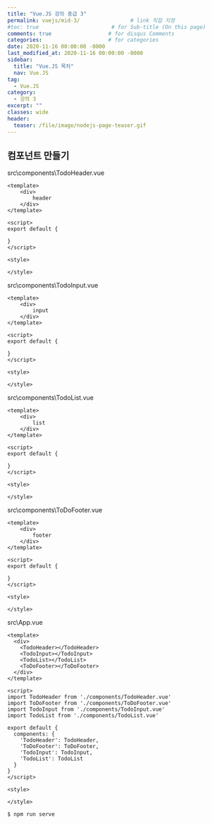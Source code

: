 ```yaml
---
title: "Vue.JS 강의 중급 3"
permalink: vuejs/mid-3/                # link 직접 지정
#toc: true                       # for Sub-title (On this page)
comments: true                  # for disqus Comments
categories:                     # for categories
date: 2020-11-16 00:00:00 -0000
last_modified_at: 2020-11-16 00:00:00 -0000
sidebar:
  title: "Vue.JS 목차"
  nav: Vue.JS
tag:
  - Vue.JS
category:
  - 강의 3
excerpt: ""
classes: wide
header:
  teaser: /file/image/nodejs-page-teaser.gif
---
```


## 컴포넌트 만들기

src\components\TodoHeader.vue

```vue
<template>
    <div>
        header
    </div>
</template>

<script>
export default {

}
</script>

<style>

</style>
```

src\components\TodoInput.vue

```vue
<template>
    <div>
        input
    </div>
</template>

<script>
export default {

}
</script>

<style>

</style>
```

src\components\TodoList.vue

```vue
<template>
    <div>
        list
    </div>
</template>

<script>
export default {

}
</script>

<style>

</style>
```

src\components\ToDoFooter.vue

```vue
<template>
    <div>
        footer
    </div>
</template>

<script>
export default {

}
</script>

<style>

</style>
```

src\App.vue

```vue
<template>
  <div>
    <TodoHeader></TodoHeader>
    <TodoInput></TodoInput>
    <TodoList></TodoList>
    <ToDoFooter></ToDoFooter>
  </div>
</template>

<script>
import TodoHeader from './components/TodoHeader.vue'
import ToDoFooter from './components/ToDoFooter.vue'
import TodoInput from './components/TodoInput.vue'
import TodoList from './components/TodoList.vue'

export default {
  components: {
    'TodoHeader': TodoHeader,
    'ToDoFooter': ToDoFooter,
    'TodoInput': TodoInput,
    'TodoList': TodoList
  }
}
</script>

<style>

</style>

```

```s
$ npm run serve
```